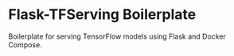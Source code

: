 # Flask-TFServing Boilerplate
Boilerplate for serving TensorFlow models using Flask and Docker Compose.
